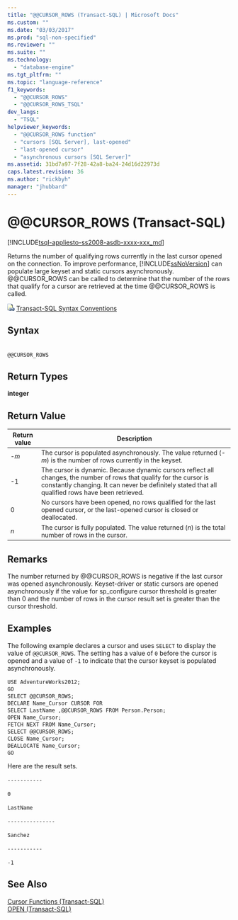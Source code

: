 ```yaml
---
title: "@@CURSOR_ROWS (Transact-SQL) | Microsoft Docs"
ms.custom: ""
ms.date: "03/03/2017"
ms.prod: "sql-non-specified"
ms.reviewer: ""
ms.suite: ""
ms.technology: 
  - "database-engine"
ms.tgt_pltfrm: ""
ms.topic: "language-reference"
f1_keywords: 
  - "@@CURSOR_ROWS"
  - "@@CURSOR_ROWS_TSQL"
dev_langs: 
  - "TSQL"
helpviewer_keywords: 
  - "@@CURSOR_ROWS function"
  - "cursors [SQL Server], last-opened"
  - "last-opened cursor"
  - "asynchronous cursors [SQL Server]"
ms.assetid: 31bd7a97-7f28-42a8-ba24-24d16d22973d
caps.latest.revision: 36
ms.author: "rickbyh"
manager: "jhubbard"
---
```

# @@CURSOR_ROWS (Transact-SQL)
[!INCLUDE[tsql-appliesto-ss2008-asdb-xxxx-xxx_md](../../relational-databases/import-export/includes/tsql-appliesto-ss2008-asdb-xxxx-xxx-md.md)]

  Returns the number of qualifying rows currently in the last cursor opened on the connection. To improve performance, [!INCLUDE[ssNoVersion](../../advanced-analytics/r-services/includes/ssnoversion-md.md)] can populate large keyset and static cursors asynchronously. @@CURSOR_ROWS can be called to determine that the number of the rows that qualify for a cursor are retrieved at the time @@CURSOR_ROWS is called.  
  
 ![Topic link icon](../../database-engine/configure/windows/media/topic-link.gif "Topic link icon") [Transact-SQL Syntax Conventions](../Topic/Transact-SQL%20Syntax%20Conventions%20\(Transact-SQL\).md)  
  
## Syntax  
  
```  
  
@@CURSOR_ROWS  
```  
  
## Return Types  
 **integer**  
  
## Return Value  
  
|Return value|Description|  
|------------------|-----------------|  
|-*m*|The cursor is populated asynchronously. The value returned (-*m*) is the number of rows currently in the keyset.|  
|-1|The cursor is dynamic. Because dynamic cursors reflect all changes, the number of rows that qualify for the cursor is constantly changing. It can never be definitely stated that all qualified rows have been retrieved.|  
|0|No cursors have been opened, no rows qualified for the last opened cursor, or the last-opened cursor is closed or deallocated.|  
|*n*|The cursor is fully populated. The value returned (*n*) is the total number of rows in the cursor.|  
  
## Remarks  
 The number returned by @@CURSOR_ROWS is negative if the last cursor was opened asynchronously. Keyset-driver or static cursors are opened asynchronously if the value for sp_configure cursor threshold is greater than 0 and the number of rows in the cursor result set is greater than the cursor threshold.  
  
## Examples  
 The following example declares a cursor and uses `SELECT` to display the value of `@@CURSOR_ROWS`. The setting has a value of `0` before the cursor is opened and a value of `-1` to indicate that the cursor keyset is populated asynchronously.  
  
```  
USE AdventureWorks2012;  
GO  
SELECT @@CURSOR_ROWS;  
DECLARE Name_Cursor CURSOR FOR  
SELECT LastName ,@@CURSOR_ROWS FROM Person.Person;  
OPEN Name_Cursor;  
FETCH NEXT FROM Name_Cursor;  
SELECT @@CURSOR_ROWS;  
CLOSE Name_Cursor;  
DEALLOCATE Name_Cursor;  
GO             
```  
  
 Here are the result sets.  
  
 `-----------`  
  
 `0`  
  
 `LastName`  
  
 `---------------`  
  
 `Sanchez`  
  
 `-----------`  
  
 `-1`  
  
## See Also  
 [Cursor Functions &#40;Transact-SQL&#41;](../../t-sql/functions/cursor-functions-transact-sql.md)   
 [OPEN &#40;Transact-SQL&#41;](../Topic/OPEN%20\(Transact-SQL\).md)  
  
  
